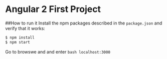 # Angular 2 First Project

##How to run it
Install the npm packages described in the `package.json` and verify that it works:

```bash
$ npm install
$ npm start
```
Go to browswe and and enter ```bash localhost:3000 ```


